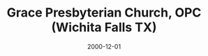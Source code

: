 ---
date: &id001 2000-12-01
end_date: null
location:
  address: null
  city: Wichita Falls
  state: TX
minister:
- end: 2000-01-01
  name: Douglas Nystrom
  start: 1998-01-01
  type: Evangelist
- end: 2005-01-01
  name: Bryan Schroeder
  start: 2001-01-01
  type: Pastor
- end: 2011-12-21
  name: Todd Dole
  start: 2006-01-01
  type: Pastor
ministers:
- Douglas Nystrom
- Bryan Schroeder
- Todd Dole
name: Grace Presbyterian Church, OPC
names:
- end: 2000-12-01
  name: Westminster OP Chapel
  start: 1997-09-19
- end: 2011-12-21
  name: Grace Presbyterian Church, OPC
  start: 2000-12-01
origination_date: *id001
raw_data: 'TX    Wichita Falls


  Westminster OP Chapel  (September 19, 1997-December 1, 2000)

  Grace Presbyterian Church, OPC (December 1, 2000-December 21, 2011)

  (called Westminster OPC, 2000-2003)

  Evangelist: Douglas Nystrom, 1998-2000

  Pastors: Bryan Schroeder, 2001-5

  Todd Dole, 2006-11

  '
received_from: null
states:
- TX
status:
  active: false
  end_date: null
  reason: null
  received_from: null
  withdrawal_to: null
title: Grace Presbyterian Church, OPC (Wichita Falls TX)
year_established:
- 2000

---